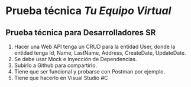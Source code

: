 # Prueba técnica _Tu Equipo Virtual_

## Prueba técnica para Desarrolladores SR
1. Hacer una Web API tenga un CRUD para la entidad User, donde la entidad tenga Id,  Name, LastName, Address, CreateDate, UpdateDate. 
2. Se debe usar Mock e Inyección de Dependencias. 
3. Subirlo a Github para compartirlo. 
4. Tiene que ser funcional y probarse con Postman por ejemplo. 
5. Tiene que hacerlo en Visual Studio #C  